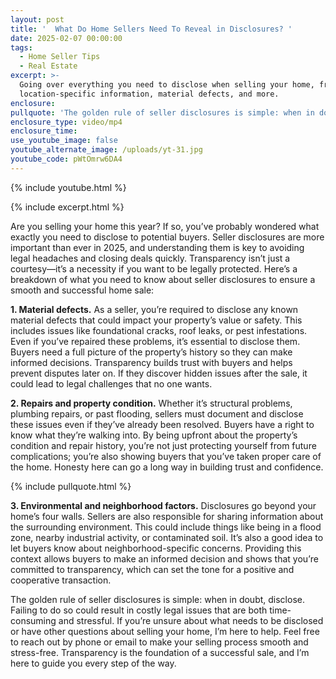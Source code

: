 ```yaml
---
layout: post
title: '  What Do Home Sellers Need To Reveal in Disclosures? '
date: 2025-02-07 00:00:00
tags:
  - Home Seller Tips
  - Real Estate
excerpt: >-
  Going over everything you need to disclose when selling your home, from
  location-specific information, material defects, and more. 
enclosure:
pullquote: 'The golden rule of seller disclosures is simple: when in doubt, disclose.'
enclosure_type: video/mp4
enclosure_time:
use_youtube_image: false
youtube_alternate_image: /uploads/yt-31.jpg
youtube_code: pWtOmrw6DA4
---
```

{% include youtube.html %}

{% include excerpt.html %}

Are you selling your home this year? If so, you’ve probably wondered what exactly you need to disclose to potential buyers. Seller disclosures are more important than ever in 2025, and understanding them is key to avoiding legal headaches and closing deals quickly. Transparency isn’t just a courtesy—it’s a necessity if you want to be legally protected. Here’s a breakdown of what you need to know about seller disclosures to ensure a smooth and successful home sale:

**1\. Material defects.** As a seller, you’re required to disclose any known material defects that could impact your property’s value or safety. This includes issues like foundational cracks, roof leaks, or pest infestations. Even if you’ve repaired these problems, it’s essential to disclose them. Buyers need a full picture of the property’s history so they can make informed decisions. Transparency builds trust with buyers and helps prevent disputes later on. If they discover hidden issues after the sale, it could lead to legal challenges that no one wants.

**2\. Repairs and property condition.** Whether it’s structural problems, plumbing repairs, or past flooding, sellers must document and disclose these issues even if they’ve already been resolved. Buyers have a right to know what they’re walking into. By being upfront about the property’s condition and repair history, you’re not just protecting yourself from future complications; you’re also showing buyers that you’ve taken proper care of the home. Honesty here can go a long way in building trust and confidence.

{% include pullquote.html %}

**3\. Environmental and neighborhood factors.** Disclosures go beyond your home’s four walls. Sellers are also responsible for sharing information about the surrounding environment. This could include things like being in a flood zone, nearby industrial activity, or contaminated soil. It’s also a good idea to let buyers know about neighborhood-specific concerns. Providing this context allows buyers to make an informed decision and shows that you’re committed to transparency, which can set the tone for a positive and cooperative transaction.

The golden rule of seller disclosures is simple: when in doubt, disclose. Failing to do so could result in costly legal issues that are both time-consuming and stressful. If you’re unsure about what needs to be disclosed or have other questions about selling your home, I’m here to help. Feel free to reach out by phone or email to make your selling process smooth and stress-free. Transparency is the foundation of a successful sale, and I’m here to guide you every step of the way.